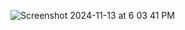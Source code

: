 ![Screenshot 2024-11-13 at 6 03 41 PM](https://github.com/user-attachments/assets/0d8a759c-c421-4464-9c25-5fdff8c7727d)
